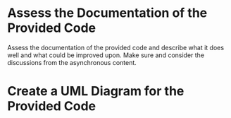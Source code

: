 # Assess the Documentation of the Provided Code

Assess the documentation of the provided code and describe what it does well and what could be improved upon. Make sure and consider the discussions from the asynchronous content.

# Create a UML Diagram for the Provided Code
